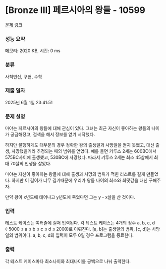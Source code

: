 # [Bronze III] 페르시아의 왕들 - 10599 

[문제 링크](https://www.acmicpc.net/problem/10599) 

### 성능 요약

메모리: 2020 KB, 시간: 0 ms

### 분류

사칙연산, 구현, 수학

### 제출 일자

2025년 6월 1일 23:41:51

### 문제 설명

<p>마야는 페르시아의 왕들에 대해 관심이 있다. 그녀는 최근 자신이 좋아하는 왕들의 나이가 궁금해졌고, 검색을 해서 정보를 얻기 시작했다.</p>

<p>하지만 불행하게도 대부분의 경우 정확한 왕의 출생일과 사망일을 얻지 못했고, 대신 출생, 사망했을거라 추정되는 때의 범위를 얻었다. 예를 들면 키루스 2세는 600BC에서 575BC사이에 출생했고, 530BC에 사망했다. 따라서 키루스 2세는 최소 45살에서 최대 70살의 인생을 살았다.</p>

<p>마야는 자신이 좋아하는 왕들에 대해 출생과 사망의 범위가 적힌 리스트를 길게 만들었다. 하지만 이 길이가 너무 길기때문에 우리가 왕들 나이의 최소와 최댓값을 대신 구해주자.</p>

<p>만약 왕이 x년도에 태어나고 y년도에 죽었다면 그는 y - x살을 산 것이다.</p>

### 입력 

 <p>테스트 케이스는 여러줄에 걸쳐 입력된다. 각 테스트 케이스는 4개의 정수 a, b, c, d (-5000 ≤ a ≤ b ≤ c ≤ d ≤ 2000)로 이뤄진다. [a, b]는 출생일의 범위, [c, d]는 사망일의 범위이다. a, b, c, d의 입력이 모두 0일 경우 프로그램을 종료한다.</p>

### 출력 

 <p>각 테스트 케이스마다 최소나이와 최대나이를 공백으로 나눠 출력한다.</p>

